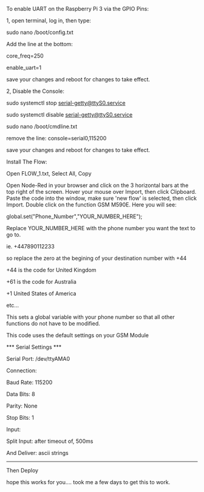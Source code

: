 To enable UART on the Raspberry Pi 3 via the GPIO Pins:

1, open terminal, log in, then type:

sudo nano /boot/config.txt

Add the line at the bottom:

core_freq=250

enable_uart=1

save your changes and reboot for changes to take effect.

2, Disable the Console:

sudo systemctl stop serial-getty@ttyS0.service

sudo systemctl disable serial-getty@ttyS0.service

sudo nano /boot/cmdline.txt

remove the line: console=serial0,115200

save your changes and reboot for changes to take effect.



Install The Flow:

Open FLOW_1.txt, Select All, Copy

Open Node-Red in your browser and click on the 3 horizontal bars at the top right of the screen.
Hover your mouse over Import, then click Clipboard.
Paste the code into the window, make sure 'new flow' is selected, then click Import.
Double click on the function GSM M590E.
Here you will see:

global.set("Phone_Number","YOUR_NUMBER_HERE");

Replace YOUR_NUMBER_HERE with the phone number you want the text to go to.

ie. +447890112233


so replace the zero at the begining of your destination number with +44 

+44 is the code for United Kingdom

+61 is the code for Australia

+1 United States of America

etc...

This sets a global variable with your phone number so that all other functions do not have to be modified.

This code uses the default settings on your GSM Module

*** Serial Settings ***



Serial Port: /dev/ttyAMA0


Connection:


Baud Rate: 115200

Data Bits: 8

Parity: None

Stop Bits: 1



Input:


Split Input: after timeout of, 500ms

And Deliver: ascii strings



***********************

Then Deploy

hope this works for you.... took me a few days to get this to work.
